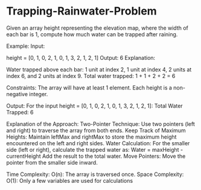# Trapping-Rainwater-Problem
Given an array height representing the elevation map, where the width of each bar is 1, compute how much water can be trapped after raining.

Example:
Input:

height = [0, 1, 0, 2, 1, 0, 1, 3, 2, 1, 2, 1]
Output:
6
Explanation:

Water trapped above each bar: 1 unit at index 2, 1 unit at index 4, 2 units at index 6, and 2 units at index 9.
Total water trapped: 1 + 1 + 2 + 2 = 6

Constraints:
The array will have at least 1 element.
Each height is a non-negative integer.

Output:
For the input height = [0, 1, 0, 2, 1, 0, 1, 3, 2, 1, 2, 1]:
Total Water Trapped: 6

Explanation of the Approach:
Two-Pointer Technique:
Use two pointers (left and right) to traverse the array from both ends.
Keep Track of Maximum Heights:
Maintain leftMax and rightMax to store the maximum height encountered on the left and right sides.
Water Calculation:
For the smaller side (left or right), calculate the trapped water as:
Water = maxHeight - currentHeight
Add the result to the total water.
Move Pointers:
Move the pointer from the smaller side inward.

Time Complexity:
O(n): The array is traversed once.
Space Complexity:
O(1): Only a few variables are used for calculations
